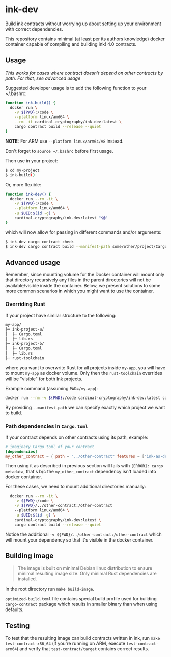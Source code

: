 # ink-dev

Build ink contracts without worrying up about setting up your environment with correct dependencies.

This repository contains minimal (at least per its authors knowledge) docker container capable of compiling and building ink! 4.0 contracts.

## Usage
*This works for cases where contract doesn't depend on other contracts by path. For that, see advanced usage*

Suggested developer usage is to add the following function to your ~/.bashrc:

```sh
function ink-build() {
  docker run \
    -v ${PWD}:/code \
    --platform linux/amd64 \
    --rm -it cardinal-cryptography/ink-dev:latest \
    cargo contract build --release --quiet
}
```
**NOTE:** For ARM use `--platform linux/arm64/v8` instead.

Don't forget to `source ~/.bashrc` before first usage.

Then use in your project:
```sh
$ cd my-project
$ ink-build()
```

Or, more flexible:
```sh
function ink-dev() {
  docker run --rm -it \
    -v ${PWD}:/code \
    --platform linux/amd64 \
    -u $UID:$(id -g) \
    cardinal-cryptography/ink-dev:latest "$@"
}
```

which will now allow for passing in different commands and/or arguments:
```sh
$ ink-dev cargo contract check
$ ink-dev cargo contract build --manifest-path some/other/project/Cargo.toml
```


## Advanced usage

Remember, since mounting volume for the Docker container will mount only that directory recursively any files in the parent directories will not be available/visible inside the container. Below, we present solutions to some more common scenarios in which you might want to use the container.

### Overriding Rust

If your project have similar structure to the following:
```sh
my-app/
├─ ink-project-a/
│  ├─ Cargo.toml
│  ├─ lib.rs
├─ ink-project-b/
│  ├─ Cargo.toml
│  ├─ lib.rs
├─ rust-toolchain
```
where you want to overwrite Rust for all projects inside `my-app`, you will have to mount `my-app` as docker volume. Only then the `rust-toolchain` overrides will be "visible" for both Ink projects.

Example command (assuming `PWD=/my-app`):
```sh
docker run --rm -v ${PWD}:/code cardinal-cryptography/ink-dev:latest cargo contract build --release --manifest-path ink-project-a/Cargo.toml
```

By providing `--manifest-path` we can specify exactly which project we want to build.


### Path dependencies in `Cargo.toml`

If your contract depends on other contracts using its path, example:
```toml
# imaginary Cargo.toml of your contract
[dependencies]
my_other_contract = { path = "../other-contract" features = ["ink-as-dependency"] }
```
Then using it as described in previous section will fails with `[ERROR]: cargo metadata`, that's b/c the `my_other_contract` dependency isn't loaded into docker container.

For these cases, we need to mount additional directories manually:
```sh
  docker run --rm -it \
    -v ${PWD}:/code \
    -v ${PWD}/../other-contract:/other-contract
    --platform linux/amd64 \
    -u $UID:$(id -g) \
    cardinal-cryptography/ink-dev:latest \
    cargo contract build --release --quiet
```
Notice the additional `-v ${PWD}/../other-contract:/other-contract` which will mount your dependency so that it's visible in the docker container.

## Building image

> The image is built on minimal Debian linux distribution to  ensure minimal resulting image size. Only minimal Rust dependencies are installed.

In the root directory run `make build-image`. 

`optimized-build.toml` file contains special build profile used for building `cargo-contract` package which results in smaller binary than when using defaults.


## Testing

To test that the resulting image can build contracts written in ink, run `make test-contract-x86_64` (if you're running on ARM, execute `test-contract-arm64`) and verify that `test-contract/target` contains correct results.

